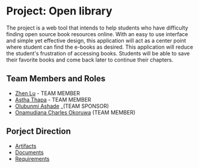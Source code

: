 # Project: Open library

The project is a web tool that intends to help students who have difficulty finding open source book resources online. With an easy to use interface and simple yet effective design, this application will act as a center point where student can find the e-books as desired.
This application will reduce the student's frustration of accessing books. Students will be able to save their favorite books and come back later to continue their chapters.


## Team Members and Roles

* [Zhen Lu](https://tinyzhen.github.io/) - TEAM MEMBER
* [Astha Thapa](https://github.com/asthaThapa/CIS641-HW2-Thapa) - TEAM MEMBER
* [Olubunmi Ashade](https://github.com/olubunmiashade/CIS641-HW2-olubunmiashade.git) _(TEAM SPONSOR)
* [Onamudiana Charles Okoruwa](https://github.com/Charlesonos/CIS641-HW2-Okoruwa.git) (TEAM MEMBER)

## Porject Direction
* [Artifacts](https://github.com/TinyZhen/CIS641-Project-Team-Algorithm/tree/master/artifacts)
* [Documents](https://github.com/TinyZhen/CIS641-Project-Team-Algorithm/tree/master/docs)
* [Requirements](https://github.com/TinyZhen/CIS641-Project-Team-Algorithm/blob/master/docs/software_requirements_specification.md)
